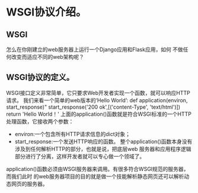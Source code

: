 # WSGI协议介绍。
## WSGI
怎么在你刚建立的web服务器上运行一个Django应用和Flask应用，如何
不做任何改变而适应不同的web架构呢？
## WSGI协议的定义。
WSGI接口定义非常简单，它只要求Web开发者实现一个函数，就可以响应HTTP请求。
我们来看一个简单的web版本的‘Hello World’:
 def application(environ, start_response)"
     start_response('200 ok',[('content-Type', 'text/html')])
     return 'Hello World！'
上面的application()函数就是符合WSGI标准的一个HTTP处理函数，它接收两个参数：
- environ:一个包含所有HTTP请求信息的dict对象；
- start_response:一个发送HTTP响应的函数。
整个application()函数本身没有涉及到任何解析HTTP的部分，也就是说，把底层web
服务器和应用程序逻辑部分进行了分离，这样开发者就可以专心做一个领域了。

application()函数必须由WSGI服务器来调用。有很多符合WSGI规范的服务器，而我们此时
的web服务器项目的目的就是做一个技能解析静态网页还可以解析动态网页的服务器。
